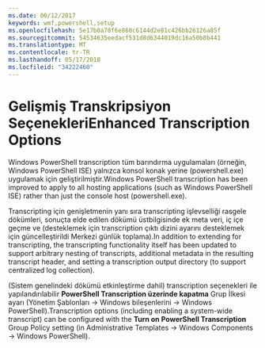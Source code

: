 ```yaml
---
ms.date: 06/12/2017
keywords: wmf,powershell,setup
ms.openlocfilehash: 5e17b0a78f6e860c6144d2e81c426bb26126a85f
ms.sourcegitcommit: 54534635eedacf531d8d6344019dc16a50b8b441
ms.translationtype: MT
ms.contentlocale: tr-TR
ms.lasthandoff: 05/17/2018
ms.locfileid: "34222460"
---
```

# <a name="enhanced-transcription-options"></a><span data-ttu-id="97b56-102">Gelişmiş Transkripsiyon Seçenekleri</span><span class="sxs-lookup"><span data-stu-id="97b56-102">Enhanced Transcription Options</span></span>

<span data-ttu-id="97b56-103">Windows PowerShell transcription tüm barındırma uygulamaları (örneğin, Windows PowerShell ISE) yalnızca konsol konak yerine (powershell.exe) uygulamak için geliştirilmiştir.</span><span class="sxs-lookup"><span data-stu-id="97b56-103">Windows PowerShell transcription has been improved to apply to all hosting applications (such as Windows PowerShell ISE) rather than just the console host (powershell.exe).</span></span>

<span data-ttu-id="97b56-104">Transcripting için genişletmenin yanı sıra transcripting işlevselliği rasgele dökümleri, sonuçta elde edilen dökümü üstbilgisinde ek meta veri, iç içe geçme ve (desteklemek için transcription çıktı dizini ayarını desteklemek için güncelleştirildi Merkezi günlük toplama).</span><span class="sxs-lookup"><span data-stu-id="97b56-104">In addition to extending for transcripting, the transcripting functionality itself has been updated to support arbitrary nesting of transcripts, additional metadata in the resulting transcript header, and setting a transcription output directory (to support centralized log collection).</span></span>

<span data-ttu-id="97b56-105">(Sistem genelindeki dökümü etkinleştirme dahil) transcription seçenekleri ile yapılandırılabilir **PowerShell Transcription üzerinde kapatma** Grup İlkesi ayarı (Yönetim Şablonları -> Windows bileşenlerini -> Windows PowerShell).</span><span class="sxs-lookup"><span data-stu-id="97b56-105">Transcription options (including enabling a system-wide transcript) can be configured with the **Turn on PowerShell Transcription** Group Policy setting (in Administrative Templates -> Windows Components -> Windows PowerShell).</span></span>
